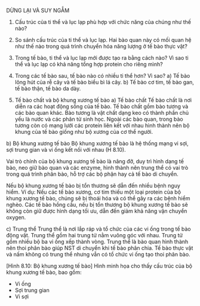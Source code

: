 DỪNG LẠI VÀ SUY NGẪM
1. Cấu trúc của ti thể và lục lạp phù hợp với chức năng của chúng như thế nào?
2. So sánh cấu trúc của ti thể và lục lạp. Hai bào quan này có mối quan hệ như thế nào trong quá trình chuyển hóa năng lượng ở tế bào thực vật?
3. Trong tế bào, ti thể và lục lạp mới được tạo ra bằng cách nào? Vì sao ti thể và lục lạp có khả năng tổng hợp protein cho riêng mình?
4. Trong các tế bào sau, tế bào nào có nhiều ti thể hơn? Vì sao?
   a) Tế bào lông hút của rễ cây và tế bào biểu bì lá cây.
   b) Tế bào cơ tim, tế bào gan, tế bào thận, tế bào da dày.

10. Tế bào chất và bộ khung xương tế bào
a) Tế bào chất
   Tế bào chất là nơi diễn ra các hoạt động sống của tế bào. Tế bào chất gồm bào tương và các bào quan khác. Bào tương là vật chất dạng keo có thành phần chủ yếu là nước và các phân tử sinh học. Ngoài các bào quan, trong bào tương còn có mạng lưới các protein liên kết với nhau hình thành nên bộ khung của tế bào giống như bộ xương của cơ thể người.

b) Bộ khung xương tế bào
   Bộ khung xương tế bào là hệ thống mạng vi sợi, sợi trung gian và vi ống kết nối với nhau (H 8.10).

   Vai trò chính của bộ khung xương tế bào là nâng đỡ, duy trì hình dạng tế bào, neo giữ bào quan và các enzyme, hình thành nên trung thể có vai trò trong quá trình phân bào, hỗ trợ các bộ phận hay cả tế bào di chuyển.

   Nếu bộ khung xương tế bào bị tổn thương sẽ dẫn đến nhiều bệnh nguy hiểm. Ví dụ: Nếu các tế bào xương, cơ tim thiếu một loại protein của bộ khung xương tế bào, chúng sẽ bị thoái hóa và có thể gây ra các bệnh hiểm nghèo. Các tế bào hồng cầu, nếu bị tổn thương bộ khung xương tế bào sẽ không còn giữ được hình dạng tối ưu, dẫn đến giảm khả năng vận chuyển oxygen.

c) Trung thể
   Trung thể là nơi lắp ráp và tổ chức của các vi ống trong tế bào động vật. Trung thể gồm hai trung tử nằm vuông góc với nhau. Trung tử gồm nhiều bộ ba vi ống xếp thành vòng. Trung thể là bào quan hình thành nên thoi phân bào giúp NST di chuyển khi tế bào phân chia. Tế bào thực vật và nấm không có trung thể nhưng vẫn có tổ chức vi ống tạo thoi phân bào.

[Hình 8.10: Bộ khung xương tế bào]
Hình minh họa cho thấy cấu trúc của bộ khung xương tế bào, bao gồm:
- Vi ống
- Sợi trung gian
- Vi sợi